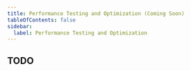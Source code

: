 ```yaml
---
title: Performance Testing and Optimization (Coming Soon)
tableOfContents: false
sidebar:
  label: Performance Testing and Optimization
---
```


## TODO